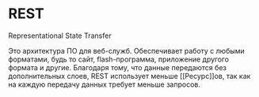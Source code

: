 # REST

Representational State Transfer

Это архитектура ПО для веб-служб. Обеспечивает работу с любыми форматами, будь то сайт, flash-программа, приложение другого формата и другие. Благодаря тому, что данные передаются без дополнительных слоев, REST использует меньше [[Ресурс]]ов, так как на каждую передачу данных требует меньше запросов.
